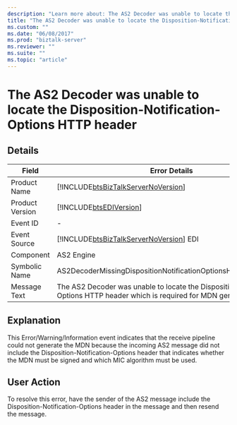```yaml
---
description: "Learn more about: The AS2 Decoder was unable to locate the Disposition-Notification-Options HTTP header"
title: "The AS2 Decoder was unable to locate the Disposition-Notification-Options HTTP header"
ms.custom: ""
ms.date: "06/08/2017"
ms.prod: "biztalk-server"
ms.reviewer: ""
ms.suite: ""
ms.topic: "article"
---
```

# The AS2 Decoder was unable to locate the Disposition-Notification-Options HTTP header
## Details  
  
|   Field         |                                      Error Details                                                                          |
|-----------------|-----------------------------------------------------------------------------------------------------------------------------|
|  Product Name   |                     [!INCLUDE[btsBizTalkServerNoVersion](../includes/btsbiztalkservernoversion-md.md)]                      |
| Product Version |                                 [!INCLUDE[btsEDIVersion](../includes/btsediversion-md.md)]                                  |
|    Event ID     |                                                              -                                                              |
|  Event Source   |                   [!INCLUDE[btsBizTalkServerNoVersion](../includes/btsbiztalkservernoversion-md.md)] EDI                    |
|    Component    |                                                         AS2 Engine                                                          |
|  Symbolic Name  |                               AS2DecoderMissingDispositionNotificationOptionsHTTPHeaderError                                |
|  Message Text   | The AS2 Decoder was unable to locate the Disposition-Notification-Options HTTP header which is required for MDN generation. |
  
## Explanation  
 This Error/Warning/Information event indicates that the receive pipeline could not generate the MDN because the incoming AS2 message did not include the Disposition-Notification-Options header that indicates whether the MDN must be signed and which MIC algorithm must be used.  
  
## User Action  
 To resolve this error, have the sender of the AS2 message include the Disposition-Notification-Options header in the message and then resend the message.
